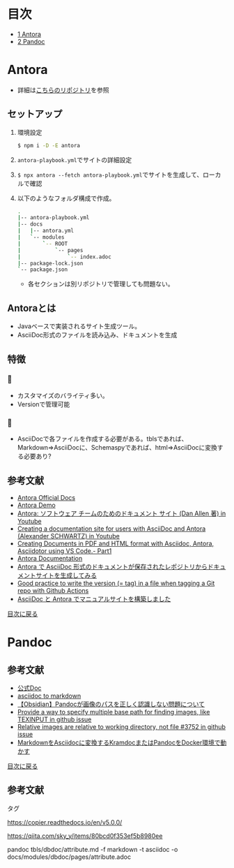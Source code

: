 # 目次
- [1 Antora](#Antora)
- [2 Pandoc](#Pandoc)

# Antora
* 詳細は[こちらのリポジトリ](https://github.com/azoom-taiga-sato/antora-demo-playbook)を参照

## セットアップ
1. 環境設定
    ```bash
    $ npm i -D -E antora
    ```
2. `antora-playbook.yml`でサイトの詳細設定

3. `$ npx antora --fetch antora-playbook.yml`でサイトを生成して、ローカルで確認

4. 以下のようなフォルダ構成で作成。
    ```bash
    .
    |-- antora-playbook.yml
    |-- docs
    |   |-- antora.yml
    |   `-- modules
    |       `-- ROOT
    |           `-- pages
    |               `-- index.adoc
    |-- package-lock.json
    `-- package.json
    ```
    * 各セクションは別リポジトリで管理しても問題ない。

## Antoraとは
* Javaベースで実装されるサイト生成ツール。
* AsciiDoc形式のファイルを読み込み、ドキュメントを生成

## 特徴

### 🙆
* カスタマイズのバライティ多い。
* Versionで管理可能

### 🙅
* AsciiDocで各ファイルを作成する必要がある。tblsであれば、Markdown=>AsciiDocに、Schemaspyであれば、html=>AsciiDocに変換する必要あり?

## 参考文献
* [Antora Official Docs](https://antora.org/)
* [Antora Demo](https://gitlab.com/antora/demo)
* [Antora: ソフトウェア チームのためのドキュメント サイト (Dan Allen 著) in Youtube](https://www.youtube.com/watch?v=BAJ8F7yQz64)
* [Creating a documentation site for users with AsciiDoc and Antora (Alexander SCHWARTZ) in Youtube](https://www.youtube.com/watch?v=C-YT4KpMgNk)
* [Creating Documents in PDF and HTML format with Asciidoc, Antora, Asciidotor using VS Code.- Part1](https://www.youtube.com/watch?v=t_o2wKzQ9_o)
* [Antora Documentation](https://docs.antora.org/antora/latest/)
* [Antora で AsciiDoc 形式のドキュメントが保存されたレポジトリからドキュメントサイトを生成してみる](https://ksby.hatenablog.com/entry/2021/01/21/101651)
* [Good practice to write the version (= tag) in a file when tagging a Git repo with Github Actions](https://stackoverflow.com/questions/73562020/good-practice-to-write-the-version-tag-in-a-file-when-tagging-a-git-repo-wit)
* [AsciiDoc と Antora でマニュアルサイトを構築しました](https://webclass.jp/blog/2022/08/23/asciidoc-%E3%81%A8-antora-%E3%81%A7%E3%83%9E%E3%83%8B%E3%83%A5%E3%82%A2%E3%83%AB%E3%82%B5%E3%82%A4%E3%83%88%E3%82%92%E6%A7%8B%E7%AF%89%E3%81%97%E3%81%BE%E3%81%97%E3%81%9F/)


[目次に戻る](#目次)


# Pandoc

## 参考文献
* [公式Doc](https://pandoc.org/MANUAL.html#extension-rebase_relative_paths)
* [asciidoc to markdown](https://qiita.com/yumechi/items/4124576d21e7242b878f)
* [【Obsidian】Pandocが画像のパスを正しく認識しない問題について](https://zenn.dev/hk_ilohas/articles/obsidian-pandoc-error)
* [Provide a way to specify multiple base path for finding images, like TEXINPUT in github issue](https://github.com/jgm/pandoc/issues/852)
* [Relative images are relative to working directory, not file #3752 in github issue](https://github.com/jgm/pandoc/issues/3752)
* [MarkdownをAsciidocに変換するKramdocまたはPandocをDocker環境で動かす](https://ossyaritoori.hatenablog.com/entry/2020/10/16/Docker%E7%92%B0%E5%A2%83%E3%81%A7Markdown%E3%82%92Asciidoc%E3%81%AB%E5%A4%89%E6%8F%9B%E3%81%99%E3%82%8BKramdoc%E3%82%92%E5%8B%95%E3%81%8B%E3%81%99)

[目次に戻る](#目次)



## 参考文献
タグ













https://copier.readthedocs.io/en/v5.0.0/


https://qiita.com/sky_y/items/80bcd0f353ef5b8980ee




pandoc tbls/dbdoc/attribute.md -f markdown -t asciidoc -o docs/modules/dbdoc/pages/attribute.adoc
